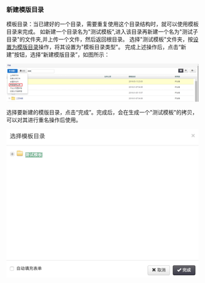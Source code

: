 ### 新建模版目录

模板目录：当已建好的一个目录，需要重复使用这个目录结构时，就可以使用模板目录来完成。
如新建一个目录名为"测试模板",进入该目录再新建一个名为"测试子目录"的文件夹,并上传一个文件，然后返回根目录。
选择"测试模板"文件夹，按[设置为模版目录](..\SetTemplate/README.md)操作，将其设置为"模板目录类型"。
完成上述操作后，点击“新建”按钮，选择“新建模版目录”，如图所示：

![模版目录](..\images\新建模版目录1.png)

选择要新建的模版目录，点击“完成”。完成后，会在生成一个"测试模板"的拷贝，可以对其进行重名操作后使用。

![模版目录](..\images\新建模版目录2.png)
